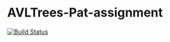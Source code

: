 # AVLTrees-Pat-assignment

[![Build Status](https://app.travis-ci.com/SatyaShodhana/AVLTrees-Pat-assignment.svg?branch=main)](https://app.travis-ci.com/SatyaShodhana/AVLTrees-Pat-assignment)